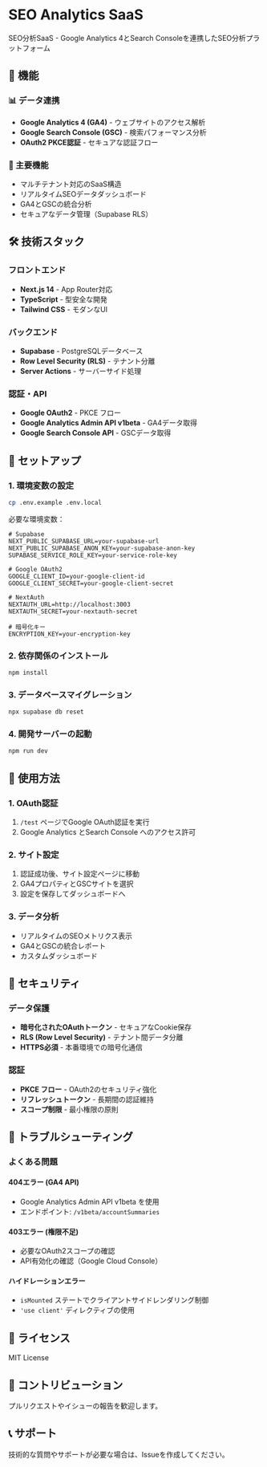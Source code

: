 # SEO Analytics SaaS

SEO分析SaaS - Google Analytics 4とSearch Consoleを連携したSEO分析プラットフォーム

## 🚀 機能

### 📊 データ連携
- **Google Analytics 4 (GA4)** - ウェブサイトのアクセス解析
- **Google Search Console (GSC)** - 検索パフォーマンス分析
- **OAuth2 PKCE認証** - セキュアな認証フロー

### 🎯 主要機能
- マルチテナント対応のSaaS構造
- リアルタイムSEOデータダッシュボード
- GA4とGSCの統合分析
- セキュアなデータ管理（Supabase RLS）

## 🛠 技術スタック

### フロントエンド
- **Next.js 14** - App Router対応
- **TypeScript** - 型安全な開発
- **Tailwind CSS** - モダンなUI

### バックエンド
- **Supabase** - PostgreSQLデータベース
- **Row Level Security (RLS)** - テナント分離
- **Server Actions** - サーバーサイド処理

### 認証・API
- **Google OAuth2** - PKCE フロー
- **Google Analytics Admin API v1beta** - GA4データ取得
- **Google Search Console API** - GSCデータ取得

## 🔧 セットアップ

### 1. 環境変数の設定
```bash
cp .env.example .env.local
```

必要な環境変数：
```env
# Supabase
NEXT_PUBLIC_SUPABASE_URL=your-supabase-url
NEXT_PUBLIC_SUPABASE_ANON_KEY=your-supabase-anon-key
SUPABASE_SERVICE_ROLE_KEY=your-service-role-key

# Google OAuth2
GOOGLE_CLIENT_ID=your-google-client-id
GOOGLE_CLIENT_SECRET=your-google-client-secret

# NextAuth
NEXTAUTH_URL=http://localhost:3003
NEXTAUTH_SECRET=your-nextauth-secret

# 暗号化キー
ENCRYPTION_KEY=your-encryption-key
```

### 2. 依存関係のインストール
```bash
npm install
```

### 3. データベースマイグレーション
```bash
npx supabase db reset
```

### 4. 開発サーバーの起動
```bash
npm run dev
```

## 📱 使用方法

### 1. OAuth認証
1. `/test` ページでGoogle OAuth認証を実行
2. Google Analytics とSearch Console へのアクセス許可

### 2. サイト設定
1. 認証成功後、サイト設定ページに移動
2. GA4プロパティとGSCサイトを選択
3. 設定を保存してダッシュボードへ

### 3. データ分析
- リアルタイムのSEOメトリクス表示
- GA4とGSCの統合レポート
- カスタムダッシュボード

## 🔐 セキュリティ

### データ保護
- **暗号化されたOAuthトークン** - セキュアなCookie保存
- **RLS (Row Level Security)** - テナント間データ分離
- **HTTPS必須** - 本番環境での暗号化通信

### 認証
- **PKCE フロー** - OAuth2のセキュリティ強化
- **リフレッシュトークン** - 長期間の認証維持
- **スコープ制限** - 最小権限の原則

## 🚨 トラブルシューティング

### よくある問題

#### 404エラー (GA4 API)
- Google Analytics Admin API v1beta を使用
- エンドポイント: `/v1beta/accountSummaries`

#### 403エラー (権限不足)
- 必要なOAuth2スコープの確認
- API有効化の確認（Google Cloud Console）

#### ハイドレーションエラー
- `isMounted` ステートでクライアントサイドレンダリング制御
- `'use client'` ディレクティブの使用

## 📄 ライセンス

MIT License

## 🤝 コントリビューション

プルリクエストやイシューの報告を歓迎します。

## 📞 サポート

技術的な質問やサポートが必要な場合は、Issueを作成してください。
